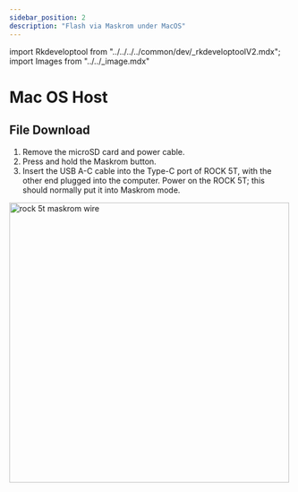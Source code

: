 ```yaml
---
sidebar_position: 2
description: "Flash via Maskrom under MacOS"
---
```


import Rkdeveloptool from "../../../../common/dev/\_rkdeveloptoolV2.mdx";
import Images from "../../\_image.mdx"

# Mac OS Host

## File Download

<Images loader={true} rock5t_system_img_61={true} spi_img={false} />

<Rkdeveloptool model="rock-5t" release_num="b2" desktop="kde" platform="macos" loader="rk3588_spl_loader_v1.08.111.bin">

<TabItem value="ROCK 5T">
        <ol>
            <li>Remove the microSD card and power cable.</li>
            <li>Press and hold the Maskrom button.</li>
            <li>Insert the USB A-C cable into the Type-C port of ROCK 5T, with the other end plugged into the computer. Power on the ROCK 5T; this should normally put it into Maskrom mode.</li>
        </ol>
        <img src="/img/rock5t/rock-5t-typec-maskrom.webp" alt="rock 5t maskrom wire" width="500" />
</TabItem>

</Rkdeveloptool>
